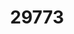 ---
title: '29773'
categories:
  - PDL2
description: Produce digital images for a range of digital media
pdf: 'https://www.nzqa.govt.nz/nqfdocs/units/pdf/29773.pdf'
level: '2'
credits: '3'
assessment: Internal
---